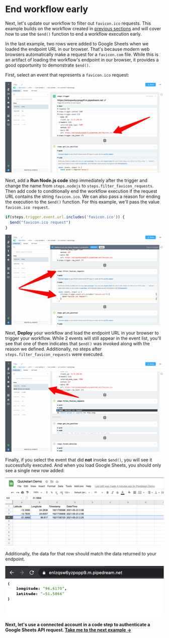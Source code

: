 # End workflow early

Next, let's update our workflow to filter out `favicon.ico` requests. This example builds on the workflow created in [previous sections](/quickstart/hello-world/) and will cover how to use the `$end()` function to end a workflow execution early.

In the last example, two rows were added to Google Sheets when we loaded the endpoint URL in our browser. That's because modern web browsers automatically make a request for a `favicon.com` file. While this is an artifact of loading the workflow's endpoint in our browser, it provides a good opportunity to demonstrate `$end()`.

First, select an event that represents a `favicon.ico` request:

![image-20210522191836155](./image-20210522191836155.png)

Next, add a **Run Node.js code** step immediately after the trigger and change the name from `steps.nodejs` to `steps.filter_favicon_requests`. Then add code to conditionally end the workflow execution if the request URL contains the string `favicon.ico`. We can also pass a reason for ending the execution to the `$end()` function. For this example, we'll pass the value `favicon.ico request`.

```javascript
if(steps.trigger.event.url.includes('favicon.ico')) {
  $end("favicon.ico request")
}
```

![image-20210522192422418](./image-20210522192422418.png)

Next, **Deploy** your workflow and load the endpoint URL in your browser to trigger your workflow. While 2 events will still appear in the event list, you'll see that one of them indicates that `$end()` was invoked along with the reason we defined. Additionally, no steps after `steps.filter_favicon_requests` were executed.

![image-20210522192712379](./image-20210522192712379.png)

Finally, if you select the event that did **not** invoke `$end()`, you will see it successfully executed. And when you load Google Sheets, you should only see a single new row added:

![image-20210522192945948](./image-20210522192945948.png)

Additionally, the data for that row should match the data returned to your endpoint.

![image-20210522192856091](./image-20210522192856091.png)

**Next, let's use a connected account in a code step to authenticate a Google Sheets API request. [Take me to the next example &rarr;](../use-managed-auth-in-code/)**

